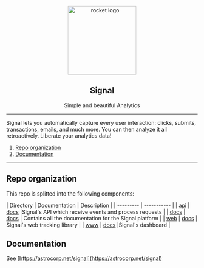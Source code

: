 <p align="center">
  <img alt="rocket logo" src="https://astrocorp.net/imgs/landing/signal_380x380.png" height="180" />
  <h2 align="center">Signal</h2>
  <p align="center">Simple and beautiful Analytics</p>
</p>

---

Signal lets you automatically capture every user interaction: clicks, submits, transactions, emails, and much more. You can then analyze it all retroactively. Liberate your analytics data!

1. [Repo organization](#repo-organization)
2. [Documentation](#documentation)

---


## Repo organization

This repo is splitted into the following components:

| Directory | Documentation | Description |
| --------- | ----------- |
| [api](api) | [docs](https://astrocorp.net/signal/api) |Signal's API which receive events and process requests |
| [docs](docs) | [docs](https://astrocorp.net/signal) | Contains all the documentation for the Signal platform |
| [web](web) | [docs](https://astrocorp.net/signal/web) | Signal's web tracking library |
| [www](www) | [docs](https://astrocorp.net/signal/www) |Signal's dashboard |


## Documentation

See [https://astrocorp.net/signal](https://astrocorp.net/signal)

